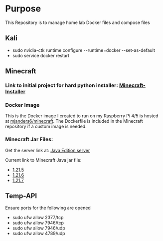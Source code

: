 # Purpose 
This Repository is to manage home lab Docker files and compose files

## Kali 
- sudo nvidia-ctk runtime configure --runtime=docker --set-as-default
- sudo service docker restart

## Minecraft
### Link to initial project for hard python installer: [Minecraft-Installer](https://github.com/mjanders6/Minecraft-Installer)

### Docker Image
This is the Docker image I created to run on my Raspberry Pi 4/5 is hosted at [mjanders6/minecraft](https://hub.docker.com/repository/docker/mjanders6/minecraft/general). The Dockerfile is included in the Minecraft repository if a custom image is needed. 

### Minecraft Jar Files: 
Get the server link at: [Java Edition server](https://www.minecraft.net/en-us/download/server)

Current link to MInecraft Java jar file:
- [1.21.5](https://piston-data.mojang.com/v1/objects/e6ec2f64e6080b9b5d9b471b291c33cc7f509733/server.jar)
- [1.21.6](https://piston-data.mojang.com/v1/objects/6e64dcabba3c01a7271b4fa6bd898483b794c59b/server.jar)
- [1.21.7](https://piston-data.mojang.com/v1/objects/05e4b48fbc01f0385adb74bcff9751d34552486c/server.jarr)


## Temp-API
Ensure ports for the following are opened
- sudo ufw allow 2377/tcp
- sudo ufw allow 7946/tcp
- sudo ufw allow 7946/udp
- sudo ufw allow 4789/udp
